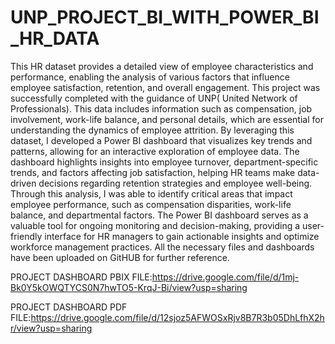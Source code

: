 # UNP_PROJECT_BI_WITH_POWER_BI_HR_DATA

This HR dataset provides a detailed view of employee characteristics and performance, enabling the analysis of various factors that influence employee satisfaction, retention, and overall engagement. This project was successfully completed with the guidance of UNP( United Network of Professionals).
This data includes information such as compensation, job involvement, work-life balance, and personal details, which are essential for understanding the dynamics of employee attrition. By leveraging this dataset, I developed a Power BI dashboard that visualizes key trends and patterns, allowing for an interactive exploration of employee data. The dashboard highlights insights into employee turnover, department-specific trends, and factors affecting job satisfaction, helping HR teams make data-driven decisions regarding retention strategies and employee well-being. Through this analysis, I was able to identify critical areas that impact employee performance, such as compensation disparities, work-life balance, and departmental factors. The Power BI dashboard serves as a valuable tool for ongoing monitoring and decision-making, providing a user-friendly interface for HR managers to gain actionable insights and optimize workforce management practices. All the necessary files and dashboards have been uploaded on GitHUB for further reference.

PROJECT DASHBOARD PBIX FILE:https://drive.google.com/file/d/1mj-Bk0Y5kOWQTYCS0N7hwTO5-KrqJ-Bi/view?usp=sharing

PROJECT DASHBOARD PDF FILE:https://drive.google.com/file/d/12sjoz5AFWOSxRjv8B7R3b05DhLfhX2hr/view?usp=sharing
